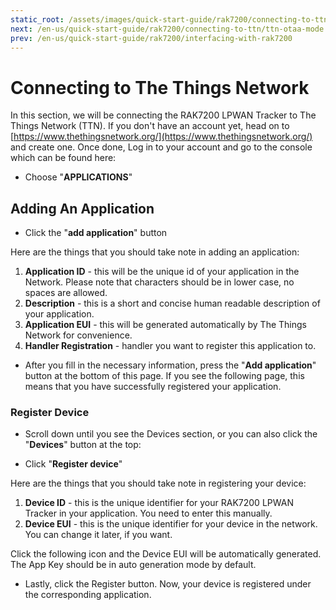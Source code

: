 ```yaml
---
static_root: /assets/images/quick-start-guide/rak7200/connecting-to-ttn
next: /en-us/quick-start-guide/rak7200/connecting-to-ttn/ttn-otaa-mode
prev: /en-us/quick-start-guide/rak7200/interfacing-with-rak7200
---
```

# Connecting to The Things Network

In this section, we will be connecting the RAK7200 LPWAN Tracker to The Things Network (TTN). If you don't have an account yet, head on to [https://www.thethingsnetwork.org/](https://www.thethingsnetwork.org/) and create one. Once done, Log in to your account and go to the console which can be found here:

<rk-img
  :src="`${$frontmatter.static_root}/y9wl61hptkxuohn7qfd5.jpg`"
  width="100%"
  figure-number="1"
  caption="The Things Network Home Page"
/>

<rk-img
  :src="`${$frontmatter.static_root}/oy4hvfhzyjwp7pn57hyi.png`"
  width="100%"
  figure-number="2"
  caption="TTN Console Page"
/>

- Choose "**APPLICATIONS**"

<rk-img
  :src="`${$frontmatter.static_root}/k1o7uxmkq2n4ymqlkgfi.jpg`"
  width="100%"
  figure-number="3"
  caption="Application Page"
/>

## Adding An Application
- Click the "**add application**" button

<rk-img
  :src="`${$frontmatter.static_root}/gdntv6q1zgljk1oeoea1.png`"
  width="100%"
  figure-number="4"
  caption="Adding an Application"
/>

Here are the things that you should take note in adding an application:

1. **Application ID** - this will be the unique id of your application in the Network. Please note that characters should be in lower case, no spaces are allowed.
2. **Description** - this is a short and concise human readable description of your application.
3. **Application EUI** - this will be generated automatically by The Things Network for convenience.
4. **Handler Registration** - handler you want to register this application to.

- After you fill in the necessary information, press the "**Add application**" button at the bottom of this page. If you see the following page, this means that you have successfully registered your application.

<rk-img
  :src="`${$frontmatter.static_root}/ihs7ykl9byiugn0pettn.png`"
  width="100%"
  figure-number="5"
  caption="Application Overview"
/>

### Register Device
- Scroll down until you see the Devices section, or you can also click the "**Devices**" button at the top:

<rk-img
  :src="`${$frontmatter.static_root}/ngm2lhuq6ni0qld0cxr5.jpg`"
  width="100%"
  figure-number="6"
  caption="Device Section"
/>

- Click "**Register device**"

<rk-img
  :src="`${$frontmatter.static_root}/gmd2swsxj8so6bwsoe9d.png`"
  width="100%"
  figure-number="7"
  caption="Add your Device"
/>

Here are the things that you should take note in registering your device:

1. **Device ID** - this is the unique identifier for your RAK7200 LPWAN Tracker in your application. You need to enter this manually.
2. **Device EUI** - this is the unique identifier for your device in the network. You can change it later, if you want.

Click the following icon and the Device EUI will be automatically generated. The App Key should be in auto generation mode by default.

- Lastly, click the Register button. Now, your device is registered under the corresponding application.

<rk-img
  :src="`${$frontmatter.static_root}/yzjrzfna6eykkikg7p8s.png`"
  width="100%"
  figure-number="8"
  caption="Device Overview"
/>
